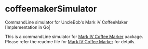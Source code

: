 # coffeemakerSimulator
CommandLine simulator for UncleBob's Mark IV CoffeeMaker [Implementation in Go]

This is a commandLine simulator for [Mark IV Coffee Marker](https://github.com/anuchandy/coffeemaker/) package. Please refer
the readme file for [Mark IV Coffee Marker](https://github.com/anuchandy/coffeemaker/) for details.
